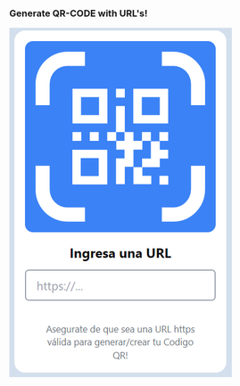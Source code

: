<p align="center">
  <h3>Generate QR-CODE with URL's!</h3>
  <a href="https://qr-code-6z4.pages.dev/" target="_blank"><img src="assets/qr-url.png" alt="page"></a>
</p>